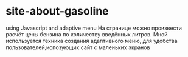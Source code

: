 # site-about-gasoline
using Javascript and adaptive menu
На странице можно произвести расчёт цены бензина по количеству введённых литров.
Мной используется техника создания адаптивного меню, для удобства пользователей,испозующих сайт с маленьких экранов
